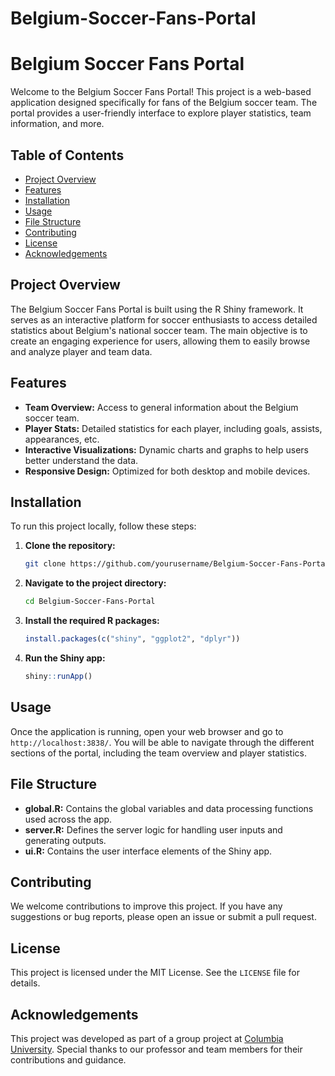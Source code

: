 # Belgium-Soccer-Fans-Portal

# Belgium Soccer Fans Portal

Welcome to the Belgium Soccer Fans Portal! This project is a web-based application designed specifically for fans of the Belgium soccer team. The portal provides a user-friendly interface to explore player statistics, team information, and more.

## Table of Contents
- [Project Overview](#project-overview)
- [Features](#features)
- [Installation](#installation)
- [Usage](#usage)
- [File Structure](#file-structure)
- [Contributing](#contributing)
- [License](#license)
- [Acknowledgements](#acknowledgements)

## Project Overview
The Belgium Soccer Fans Portal is built using the R Shiny framework. It serves as an interactive platform for soccer enthusiasts to access detailed statistics about Belgium's national soccer team. The main objective is to create an engaging experience for users, allowing them to easily browse and analyze player and team data.

## Features
- **Team Overview:** Access to general information about the Belgium soccer team.
- **Player Stats:** Detailed statistics for each player, including goals, assists, appearances, etc.
- **Interactive Visualizations:** Dynamic charts and graphs to help users better understand the data.
- **Responsive Design:** Optimized for both desktop and mobile devices.

## Installation
To run this project locally, follow these steps:

1. **Clone the repository:**
    ```bash
    git clone https://github.com/yourusername/Belgium-Soccer-Fans-Portal.git
    ```
2. **Navigate to the project directory:**
    ```bash
    cd Belgium-Soccer-Fans-Portal
    ```
3. **Install the required R packages:**
    ```R
    install.packages(c("shiny", "ggplot2", "dplyr"))
    ```
4. **Run the Shiny app:**
    ```R
    shiny::runApp()
    ```

## Usage
Once the application is running, open your web browser and go to `http://localhost:3838/`. You will be able to navigate through the different sections of the portal, including the team overview and player statistics.

## File Structure
- **global.R:** Contains the global variables and data processing functions used across the app.
- **server.R:** Defines the server logic for handling user inputs and generating outputs.
- **ui.R:** Contains the user interface elements of the Shiny app.

## Contributing
We welcome contributions to improve this project. If you have any suggestions or bug reports, please open an issue or submit a pull request.

## License
This project is licensed under the MIT License. See the `LICENSE` file for details.

## Acknowledgements
This project was developed as part of a group project at [Columbia University](https://www.columbia.edu/). Special thanks to our professor and team members for their contributions and guidance.

